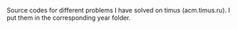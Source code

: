 Source codes for different problems I have solved on timus (acm.timus.ru). I put them in the corresponding year folder.
